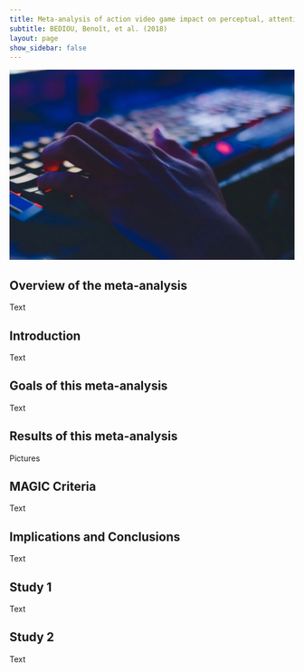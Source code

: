 ```yaml
---
title: Meta-analysis of action video game impact on perceptual, attentional, and cognitive skills
subtitle: BEDIOU, Benoît, et al. (2018)
layout: page
show_sidebar: false
---
```


<picture>
 <source srcset="Keyboard.png" media="(min-width: 600px)">
 <img src="Keyboard.png" alt="MDN">
</picture>

## Overview of the meta-analysis

Text

## Introduction

Text

## Goals of this meta-analysis

Text

## Results of this meta-analysis

Pictures

## MAGIC Criteria

Text

## Implications and Conclusions

Text

## Study 1

Text

## Study 2

Text